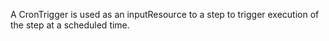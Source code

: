 A CronTrigger is used as an inputResource to a step to trigger execution of the step at a scheduled time.
